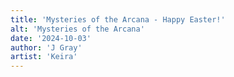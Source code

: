 ```yaml
---
title: 'Mysteries of the Arcana - Happy Easter!'
alt: 'Mysteries of the Arcana'
date: '2024-10-03'
author: 'J Gray'
artist: 'Keira'
---
```

